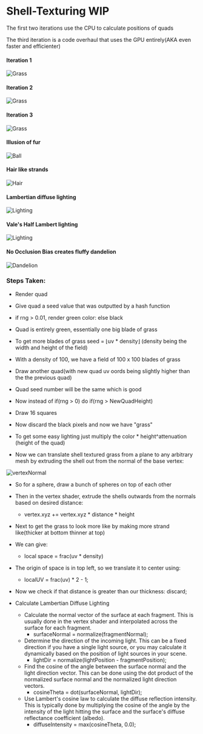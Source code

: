 # Shell-Texturing WIP

The first two iterations use the CPU to calculate positions of quads

The third iteration is a code overhaul that uses the GPU entirely(AKA even faster and efficienter)

#### Iteration 1
![Grass](images/image0.png)
#### Iteration 2
![Grass](images/image1.png)
#### Iteration 3
![Grass](images/image2.png)
#### Illusion of fur
![Ball](images/ball0.png)
#### Hair like strands
![Hair](images/hairStrands.png)
#### Lambertian diffuse lighting
![Lighting](images/lambertianDiffuse.png)
#### Vale's Half Lambert lighting
![Lighting](images/halfLambert.png)
#### No Occlusion Bias creates fluffy dandelion
![Dandelion](images/dandelion.png)

### Steps Taken:
 
- Render quad

- Give quad a seed value that was outputted by a hash function

- if rng > 0.01, render green color: else black

- Quad is entirely green, essentially one big blade of grass

- To get more blades of grass seed = ⌊uv * density⌋  (density being the width and height of the field)

- With a density of 100, we have a field of 100 x 100 blades of grass

- Draw another quad(with new quad uv oords being slightly higher than the the previous quad)

- Quad seed number will be the same which is good

- Now instead of if(rng > 0) do if(rng > NewQuadHeight)

- Draw 16 squares

- Now discard the black pixels and now we have "grass"

- To get some easy lighting just multiply the color * height^attenuation  (height of the quad)

- Now we can translate shell textured grass from a plane to any arbitrary mesh by extruding the shell out from the normal of the base vertex:

![vertexNormal](images/vertexNormal0.png)

- So for a sphere, draw a bunch of spheres on top of each other

- Then in the vertex shader, extrude the shells outwards from the normals based on desired distance:
  - vertex.xyz += vertex.xyz * distance * height

- Next to get the grass to look more like by making more strand like(thicker at bottom thinner at top)

- We can give:
  - local space = frac(uv * density)

- The origin of space is in top left, so we translate it to center using:
  - localUV = frac(uv) * 2 - 1;

- Now we check if that distance is greater than our thickness: discard;

- Calculate Lambertian Diffuse Lighting
  - Calculate the normal vector of the surface at each fragment. This is usually done in the vertex shader and interpolated across the surface for each fragment.
    - surfaceNormal = normalize(fragmentNormal);
  - Determine the direction of the incoming light. This can be a fixed direction if you have a single light source, or you may calculate it dynamically based on the position of light sources in your scene.
    - lightDir = normalize(lightPosition - fragmentPosition);
  - Find the cosine of the angle between the surface normal and the light direction vector. This can be done using the dot product of the normalized surface normal and the normalized light direction vectors.
    - cosineTheta = dot(surfaceNormal, lightDir);
  - Use Lambert's cosine law to calculate the diffuse reflection intensity. This is typically done by multiplying the cosine of the angle by the intensity of the light hitting the surface and the surface's diffuse reflectance coefficient (albedo).
    - diffuseIntensity = max(cosineTheta, 0.0);